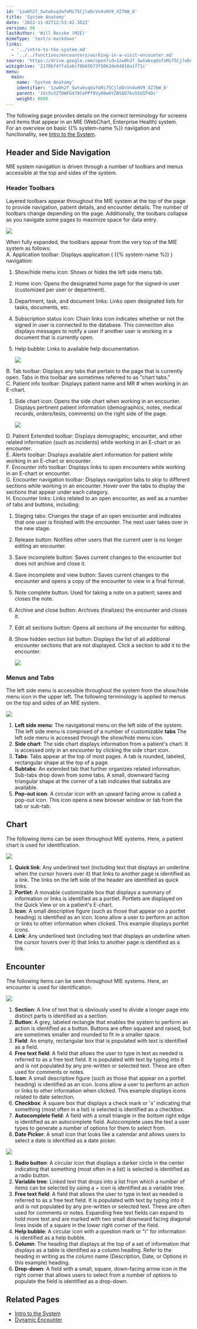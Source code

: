 ```yaml
---
id: '1zw0h2f_SwtwbsqdafoMi75CjleDcVn4vHV9_XZ7bW_8'
title: 'System Anatomy'
date: '2022-11-02T12:53:42.362Z'
version: 86
lastAuthor: 'Will Reiske (MIE)'
mimeType: 'text/x-markdown'
links:
  - '../intro-to-the-system.md'
  - '../../functions/encounters/working-in-a-visit-encounter.md'
source: 'https://drive.google.com/open?id=1zw0h2f_SwtwbsqdafoMi75CjleDcVn4vHV9_XZ7bW_8'
wikigdrive: '2170bf47fa5a6c78b65673f5062de64818a1f71c'
menu:
  main:
    name: 'System Anatomy'
    identifier: '1zw0h2f_SwtwbsqdafoMi75CjleDcVn4vHV9_XZ7bW_8'
    parent: '1Vc5v5ZTDWFGd78CePPf8Vy00wHYZBSQO7ku55dIF4Dc'
    weight: 6800
---
```

The following page provides details on the correct terminology for screens and items that appear in an MIE (WebChart, Enterprise Health) system.  
For an overview on basic {{% system-name %}} navigation and functionality, see [Intro to the System](../intro-to-the-system.md).
  
## Header and Side Navigation  
  
MIE system navigation is driven through a number of toolbars and menus accessible at the top and sides of the system.
  
### Header Toolbars  
  
Layered toolbars appear throughout the MIE system at the top of the page to provide navigation, patient details, and encounter details. The number of toolbars change depending on the page. Additionally, the toolbars collapse as you navigate some pages to maximize space for data entry.
  
![](../system-anatomy.assets/f801232756e795be4e4d6caaab141acf.png)  

When fully expanded, the toolbars appear from the very top of the MIE system as follows:  
A. Application toolbar: Displays application ( {{% system-name %}} ) navigation:
1. Show/hide menu icon: Shows or hides the left side menu tab.
2. Home icon: Opens the designated home page for the signed-in user (customized per user or department).
3. Department, task, and document links: Links open designated lists for tasks, documents, etc.
4. Subscription status icon: Chain links icon indicates whether or not the signed in user is connected to the database. This connection also displays messages to notify a user if another user is working in a document that is currently open.
5. Help bubble: Links to available help documentation.

   <img src="../system-anatomy.assets/9e013b714cc8409722c8257f383bbc31.png" />  

B. Tab toolbar: Displays any tabs that pertain to the page that is currently open. Tabs in this toolbar are sometimes referred to as "chart tabs."  
C. Patient info toolbar: Displays patient name and MR # when working in an E-chart.
1. Side chart icon: Opens the side chart when working in an encounter. Displays pertinent patient information (demographics, notes, medical records, orders/tests, comments) on the right side of the page.

   <img src="../system-anatomy.assets/bd97d467d82a6d81f00bc02a2cab0eb0.png" />  

D. Patient Extended toolbar: Displays demographic, encounter, and other related information (such as incidents) while working in an E-chart or an encounter.  
E. Alerts toolbar: Displays available alert information for patient while working in an E-chart or encounter.  
F. Encounter info toolbar: Displays links to open encounters while working in an E-chart or encounter.  
G. Encounter navigation toolbar: Displays navigation tabs to skip to different sections while working in an encounter. Hover over the tabs to display the sections that appear under each category.  
H. Encounter links: Links related to an open encounter, as well as a number of tabs and buttons, including:
1. Staging tabs: Changes the stage of an open encounter and indicates that one user is finished with the encounter. The next user takes over in the new stage.
2. Release button: Notifies other users that the current user is no longer editing an encounter.
3. Save incomplete button: Saves current changes to the encounter but does not archive and close it.
4. Save incomplete and view button: Saves current changes to the encounter and opens a copy of the encounter to view in a final format.
5. Note complete button: Used for taking a note on a patient; saves and closes the note.
6. Archive and close button: Archives (finalizes) the encounter and closes it.
7. Edit all sections button: Opens all sections of the encounter for editing.
8. Show hidden section list button: Displays the list of all additional encounter sections that are not displayed. Click a section to add it to the encounter.

   <img src="../system-anatomy.assets/ff661c073f6a045ad0591b820299c861.png" />  

  
### Menus and Tabs  
  
The left side menu is accessible throughout the system from the show/hide menu icon in the upper left. The following terminology is applied to menus on the top and sides of an MIE system.
  
![](../system-anatomy.assets/3bff6b576461e7efe8c1c2e773ad538c.png)  

1. <strong>Left side menu</strong>: The navigational menu on the left side of the system. The left side menu is comprised of a number of customizable <strong>tabs</strong> The left side menu is accessed through the show/hide menu icon.
2. <strong>Side chart</strong>: The side chart displays information from a patient's chart. It is accessed only in an encounter by clicking the side chart icon.
3. <strong>Tabs</strong>: Tabs appear at the top of most pages. A tab is rounded, labeled, rectangular shape at the top of a page.
4. <strong>Subtabs</strong>: An extended tab that further organizes related information. Sub-tabs drop down from some tabs. A small, downward facing triangular shape at the corner of a tab indicates that subtabs are available.
5. <strong>Pop-out icon</strong>: A circular icon with an upward facing arrow is called a pop-out icon. This icon opens a new browser window or tab from the tab or sub-tab.
  
## Chart  
  
The following items can be seen throughout MIE systems. Here, a patient chart is used for identification.
  
![](../system-anatomy.assets/3b0ca617252aa223a71b3e76972b0b64.png)  

1. <strong>Quick link</strong>: Any underlined text (including text that displays an underline when the cursor hovers over it) that links to another page is identified as a link. The links on the left side of the header are identified as quick links.
2. <strong>Portlet</strong>: A movable customizable box that displays a summary of information or links is identified as a portlet. Portlets are displayed on the Quick View or on a patient's E-chart.
3. <strong>Icon</strong>: A small descriptive figure (such as those that appear on a portlet heading) is identified as an icon. Icons allow a user to perform an action or links to other information when clicked. This example displays portlet icons.
4. <strong>Link</strong>: Any underlined text (including text that displays an underline when the cursor hovers over it) that links to another page is identified as a link.
  
## Encounter  
  
The following items can be seen throughout MIE systems. Here, an encounter is used for identification.
  
![](../system-anatomy.assets/f4debfe97b8d63d668563d73dbb863a0.png)  

1. <strong>Section</strong>: A line of text that is obviously used to divide a longer page into distinct parts is identified as a section.
2. <strong>Button</strong>: A grey, labeled rectangle that enables the system to perform an action is identified as a button. Buttons are often squared and raised, but are sometimes smaller and rounded to fit in a smaller space.
3. <strong>Field</strong>: An empty, rectangular box that is populated with text is identified as a field.
4. <strong>Free text field</strong>: A field that allows the user to type in text as needed is referred to as a free text field. It is populated with text by typing into it and is not populated by any pre-written or selected text. These are often used for comments or notes.
5. <strong>Icon</strong>: A small descriptive figure (such as those that appear on a portlet heading) is identified as an icon. Icons allow a user to perform an action or links to other information when clicked. This example displays icons related to date selection.
6. <strong>Checkbox</strong>: A square box that displays a check mark or 'x' indicating that something (most often in a list) is selected is identified as a checkbox.
7. <strong>Autocomplete field</strong>: A field with a small triangle in the bottom right edge is identified as an autocomplete field. Autocomplete uses the text a user types to generate a number of options for them to select from.
8. <strong>Date Picker</strong>: A small icon that looks like a calendar and allows users to select a date is identified as a date picker.
  
![](../system-anatomy.assets/e268c17310a58bf38b45355eaab303ef.png)  

1. <strong>Radio button</strong>: A circular icon that displays a darker circle in the center indicating that something (most often in a list) is selected is identified as a radio button.
2. <strong>Variable tree</strong>: Linked text that drops into a list from which a number of items can be selected by using a + icon is identified as a variable tree.
3. <strong>Free text field</strong>: A field that allows the user to type in text as needed is referred to as a free text field. It is populated with text by typing into it and is not populated by any pre-written or selected text. These are often used for comments or notes. Expanding free text fields can expand to hold more text and are marked with two small downward facing diagonal lines inside of a square in the lower right corner of the field.
4. <strong>Help bubble</strong>: A circular icon with a question mark or "i" for information is identified as a help bubble.
5. <strong>Column</strong>: The heading that displays at the top of a set of information that displays as a table is identified as a column heading. Refer to the heading in writing as the column name (Description, Date, or Options in this example) heading.
6. <strong>Drop-down</strong>: A field with a small, square, down-facing arrow icon in the right corner that allows users to select from a number of options to populate the field is identified as a drop-down.
  
## Related Pages  

* [Intro to the System](../intro-to-the-system.md)
* [Dynamic Encounter](../../functions/encounters/working-in-a-visit-encounter.md)
